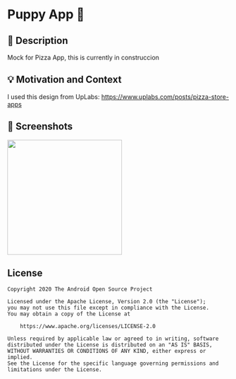 # Puppy App :rocket:
## :scroll: Description
Mock for Pizza App, this is currently in construccion


## :bulb: Motivation and Context
I used this design from UpLabs: https://www.uplabs.com/posts/pizza-store-apps

## :camera_flash: Screenshots
<!-- You can add more screenshots here if you like -->
<img src="/image/image_1.png" width="260">

## License
```
Copyright 2020 The Android Open Source Project

Licensed under the Apache License, Version 2.0 (the "License");
you may not use this file except in compliance with the License.
You may obtain a copy of the License at

    https://www.apache.org/licenses/LICENSE-2.0

Unless required by applicable law or agreed to in writing, software
distributed under the License is distributed on an "AS IS" BASIS,
WITHOUT WARRANTIES OR CONDITIONS OF ANY KIND, either express or implied.
See the License for the specific language governing permissions and
limitations under the License.
```
